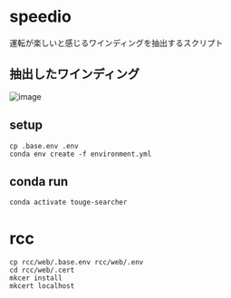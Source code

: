 # speedio

運転が楽しいと感じるワインディングを抽出するスクリプト

## 抽出したワインディング

![image](https://github.com/ritogk/speedio/assets/72111956/9c29dc11-b058-4f5f-8ffa-31d3857a792d)

## setup

```
cp .base.env .env
conda env create -f environment.yml
```

## conda run

```
conda activate touge-searcher
```

# rcc

```
cp rcc/web/.base.env rcc/web/.env
cd rcc/web/.cert
mkcer install
mkcert localhost
```
